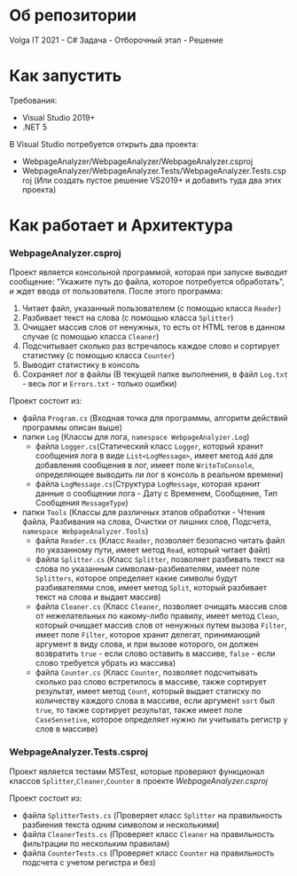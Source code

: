 # Об репозитории
Volga IT 2021 - C# Задача - Отборочный этап - Решение 

# Как запустить
Требования:
- Visual Studio 2019+
- .NET 5

В Visual Studio потребуется открыть два проекта:
- WebpageAnalyzer/WebpageAnalyzer/WebpageAnalyzer.csproj
- WebpageAnalyzer/WebpageAnalyzer.Tests/WebpageAnalyzer.Tests.csproj
(Или создать пустое решение VS2019+ и добавить туда два этих проекта)

# Как работает и Архитектура

### WebpageAnalyzer.csproj
Проект является консольной программой, которая при запуске выводит сообщение: "Укажите путь до файла, которое потребуется обработать", и ждет ввода от пользователя.
После этого программа:
1. Читает файл, указанный пользователем (с помощью класса `Reader`)
2. Разбивает текст на слова (с помощью класса `Splitter`)
3. Очищает массив слов от ненужных, то есть от HTML тегов в данном случае (с помощью класса `Cleaner`)
4. Подсчитывает сколько раз встречалось каждое слово и сортирует статистику (с помощью класса `Counter`)
5. Выводит статистику в консоль
6. Сохраняет лог в файлы (В текущей папке выполнения, в файл `Log.txt` - весь лог и `Errors.txt` - только ошибки)

Проект состоит из:
- файла `Program.cs` (Входная точка для программы, алгоритм действий программы описан выше)
- папки `Log` (Классы для лога, `namespace WebpageAnalyzer.Log`)
  - файла `Logger.cs`(Статический класс `Logger`, который хранит сообщения лога в виде `List<LogMessage>`, имеет метод `Add` для добавления сообщения в лог, имеет поле `WriteToConsole`, определяющее выводить ли лог в консоль в реальном времени)
  - файла `LogMessage.cs`(Структура `LogMessage`, которая хранит данные о сообщении лога - Дату с Временем, Сообщение, Тип Сообщения `MessageType`)
- папки `Tools` (Классы для различных этапов обработки - Чтения файла, Разбивания на слова, Очистки от лишних слов, Подсчета, `namespace WebpageAnalyzer.Tools`)
  - файла `Reader.cs` (Класс `Reader`, позволяет безопасно читать файл по указанному пути, имеет метод `Read`, который читает файл)
  - файла `Splitter.cs` (Класс `Splitter`, позволяет разбивать текст на слова по указанным символам-разбивателям, имеет поле `Splitters`, которое определяет какие символы будут разбивателями слов, имеет метод `Split`, который разбивает текст на слова и выдает массив)
  - файла `Cleaner.cs` (Класс `Cleaner`, позволяет очищать массив слов от нежелательных по какому-либо правилу, имеет метод `Clean`, который очищает массив слов от ненужных путем вызова `Filter`, имеет поле `Filter`, которое хранит делегат, принимающий аргумент в виду слова, и при вызове которого, он должен возвратить `true` - если слово оставить в массиве, `false` - если слово требуется убрать из массива)
  - файла `Counter.cs` (Класс `Counter`, позволяет подсчитывать сколько раз слово встретилось в массиве, также сортирует результат, имеет метод `Count`, который выдает статиску по количеству каждого слова в массиве, если аргумент `sort` был `true`, то также сортирует результат, также имеет поле `CaseSensetive`, которое определяет нужно ли учитывать регистр у слов в массиве)

### WebpageAnalyzer.Tests.csproj
Проект является тестами MSTest, которые проверяют функционал классов `Splitter`,`Cleaner`,`Counter` в проекте *WebpageAnalyzer.csproj*

Проект состоит из:
- файла `SplitterTests.cs` (Проверяет класс `Splitter` на правильность разбиения текста одним символом и несколькими)
- файла `CleanerTests.cs` (Проверяет класс `Cleaner` на правильность фильтрации по нескольким правилам)
- файла `CounterTests.cs` (Проверяет класс `Counter` на правильность подсчета с учетом регистра и без)
